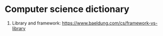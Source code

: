 # Computer science dictionary

1. Library and framework: https://www.baeldung.com/cs/framework-vs-library
